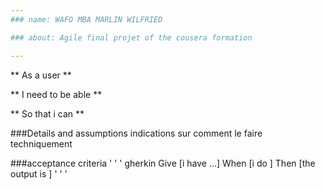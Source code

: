 ```yaml
---
### name: WAFO MBA MARLIN WILFRIED

### about: Agile final projet of the cousera formation

---
```


**
As a user
** 

**
I need  to be able 
**

**
So that i can 
**

###Details and assumptions
indications sur comment le faire techniquement 


###acceptance criteria
' ' ' gherkin
Give [i have ...]
When [i do ]
Then [the output is ]
' ' '

